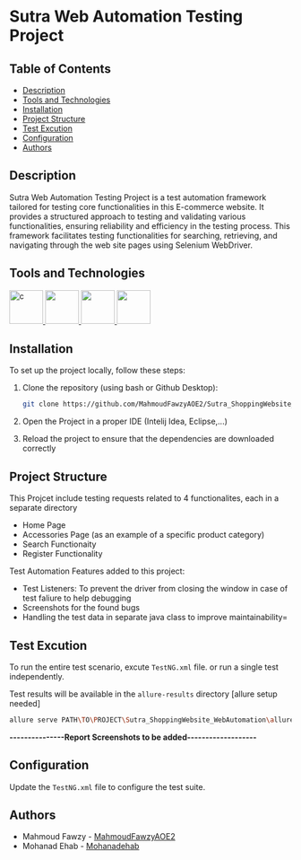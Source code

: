 <!--
# Project still under development, come back soon :)

https://docs.google.com/spreadsheets/d/16S6UtNJoANOlI1Bh0P6OvgcrKOj71fIdc1jRWkltQ9E/edit?gid=0#gid=0
-->
# Sutra Web Automation Testing Project

## Table of Contents
- [Description](#description)
- [Tools and Technologies](#tools-and-technologies)
- [Installation](#installation)
- [Project Structure](#project-structure)
- [Test Excution](#test-excution)
- [Configuration](#configuration)
- [Authors](#authors)

## Description
Sutra Web Automation Testing Project is a test automation framework tailored for testing core functionalities in this E-commerce website. It provides a structured approach to testing and validating various functionalities, ensuring reliability and efficiency in the testing process. This framework facilitates testing functionalities for searching, retrieving, and navigating through the web site pages using Selenium WebDriver.

## Tools and Technologies
<a href="https://www.java.com/en/"><img src="https://cdn-icons-png.flaticon.com/512/226/226777.png" alt="c" width="60" height="60"/> </a>
<a href="https://www.selenium.dev/"> <img src="https://miro.medium.com/v2/resize:fit:1400/1*musVE9e4bgjTWeoRmc-P_w.png" width="60" height="60"/> </a>
<a href="https://testng.org/"> <img src="https://howtodoinjava.com/wp-content/uploads/2014/12/TestNG.png" width="60" height="60"/> </a>
<a href="https://allurereport.org/"> <img src="https://avatars.githubusercontent.com/u/5879127?s=280&v=4" width="60" height="60"/> </a>

## Installation
To set up the project locally, follow these steps:

1. Clone the repository (using bash or Github Desktop):
    ```bash
    git clone https://github.com/MahmoudFawzyAOE2/Sutra_ShoppingWebsite_WebAutomation.git
    ```
2. Open the Project in a proper IDE (Intelij Idea, Eclipse,...)
   
6. Reload the project to ensure that the dependencies are downloaded correctly

## Project Structure
This Projcet include testing requests related to 4 functionalites, each in a separate directory
* Home Page
* Accessories Page (as an example of a specific product category)
* Search Functionaity
* Register Functionality

Test Automation Features added to this project:
* Test Listeners: To prevent the driver from closing the window in case of test faliure to help debugging
* Screenshots for the found bugs
* Handling the test data in separate java class to improve maintainability=

## Test Excution
To run the entire test scenario, excute `TestNG.xml` file. or run a single test independently.

Test results will be available in the `allure-results` directory [allure setup needed]

```bash
allure serve PATH\TO\PROJECT\Sutra_ShoppingWebsite_WebAutomation\allure-results
```

**---------------Report Screenshots to be added-------------------**
<!--
<div align="center"><img src="https://github.com/user-attachments/assets/9b090ff3-5c55-479f-bc34-b389eac30be1" alt="c" width="800" height="300"/> </div>
<div align="center"><img src="https://github.com/user-attachments/assets/80431601-a952-4172-bbe1-2f800c2a806e" alt="c" width="800" height="550"/> </div>
-->
## Configuration
Update the `TestNG.xml` file to configure the test suite. 

## Authors
- Mahmoud Fawzy - [MahmoudFawzyAOE2](https://github.com/MahmoudFawzyAOE2)
- Mohanad Ehab - [Mohanadehab](https://github.com/Mohanadehab)
